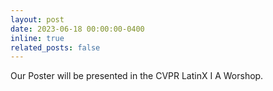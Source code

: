 ```yaml
---
layout: post
date: 2023-06-18 00:00:00-0400
inline: true
related_posts: false
---
```


Our Poster will be presented in the CVPR LatinX  I A  Worshop.    